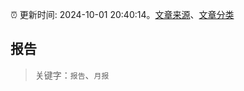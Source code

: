 :alarm_clock: 更新时间: 2024-10-01 20:40:14。[文章来源](/README.md)、[文章分类](/TAGS.md)

## 报告


> 关键字：`报告`、`月报`



